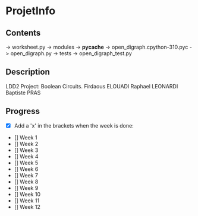 # ProjetInfo


## Contents
-> worksheet.py
-> modules
    -> __pycache__
        -> open_digraph.cpython-310.pyc
    -> open_digraph.py
-> tests
    -> open_digraph_test.py


## Description
LDD2 Project: Boolean Circuits.
Firdaous ELOUADI
Raphael LEONARDI
Baptiste PRAS


## Progress
- [x] Add a 'x' in the brackets when the week is done:
- [] Week 1 
- [] Week 2
- [] Week 3
- [] Week 4
- [] Week 5
- [] Week 6
- [] Week 7
- [] Week 8
- [] Week 9
- [] Week 10
- [] Week 11
- [] Week 12

